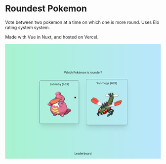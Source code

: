# Roundest Pokemon

Vote between two pokemon at a time on which one is more round. Uses Elo rating system system.

Made with Vue in Nuxt, and hosted on Vercel.

![screenshot of app](image.png)
